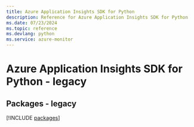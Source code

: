 ```yaml
---
title: Azure Application Insights SDK for Python
description: Reference for Azure Application Insights SDK for Python
ms.date: 07/23/2024
ms.topic: reference
ms.devlang: python
ms.service: azure-monitor
---
```

# Azure Application Insights SDK for Python - legacy
## Packages - legacy
[!INCLUDE [packages](application-insights-index.md)]